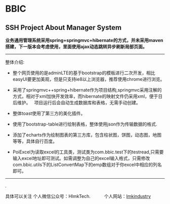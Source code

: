 # BBIC

## SSH Project About Manager System

**业务通用管理系统采用spring+springmvc+hibernate的方式，并未采用maven搭建，下一版本会考虑使用，里面使用ajax动态跳转异步刷新局部页面。**

***
整体介绍:

* 整个网页使用的是adminLTE的基于bootstrap的模板进行二次开发，相比easyUI要更加美观，但是只支持ie8以上浏览器，推荐使用chrome进行浏览。

* 采用了springmvc++spring+hibernate作为项目结构,springmvc采用注解的方式，相对于xml加快开发效率，而hibernate的映射文件仍采用xml，便于日后维护。
   项目运行后会自动生成数据库和表格，无需手动创建。
   
* 整体toast使用了第三方的美化插件。

* 使用了bootstrap-table进行绘制表格，整体使用json作为传输数据的格式.

* 添加了echarts作为绘制图表的第三方库，包含柱状图，饼图，动态图，地图等等，具体自行百度。

* PoiExcel为读取excel的工具类，测试类为com.bbic.test下的testread,只需要输入excel地址即可测试。如需调整为自己的excel输入格式，只需修改com.bbic.utils下的ListConvertMap下的emp数组对于你excel中相应的列名即可。

***
*.*

具体可以关注
           个人微信公众号：HlmkTech.
           个人网站：[lmkindustry](http://lmk1010@github.io)
           
